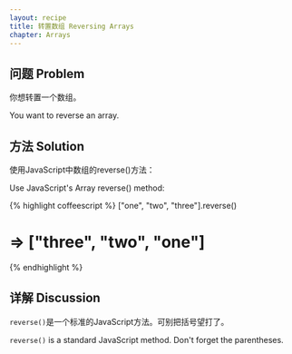 ```yaml
---
layout: recipe
title: 转置数组 Reversing Arrays
chapter: Arrays
---
```

## 问题 Problem

你想转置一个数组。

You want to reverse an array.

## 方法 Solution

使用JavaScript中数组的reverse()方法：

Use JavaScript's Array reverse() method:

{% highlight coffeescript %}
["one", "two", "three"].reverse()
# => ["three", "two", "one"]
{% endhighlight %}

## 详解 Discussion

`reverse()`是一个标准的JavaScript方法。可别把括号望打了。

`reverse()` is a standard JavaScript method. Don't forget the parentheses.
